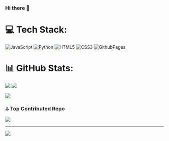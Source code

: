 ### Hi there 👋

<!--
**Samiiz/Samiiz** is a ✨ _special_ ✨ repository because its `README.md` (this file) appears on your GitHub profile.

Here are some ideas to get you started:

- 🔭 I’m currently working on ...
- 🌱 I’m currently learning ...
- 👯 I’m looking to collaborate on ...
- 🤔 I’m looking for help with ...
- 💬 Ask me about ...
- 📫 How to reach me: ...
- 😄 Pronouns: ...
- ⚡ Fun fact: ...
-->

# 💻 Tech Stack:
![JavaScript](https://img.shields.io/badge/javascript-%23323330.svg?style=for-the-badge&logo=javascript&logoColor=%23F7DF1E) ![Python](https://img.shields.io/badge/python-3670A0?style=for-the-badge&logo=python&logoColor=ffdd54) ![HTML5](https://img.shields.io/badge/html5-%23E34F26.svg?style=for-the-badge&logo=html5&logoColor=white) ![CSS3](https://img.shields.io/badge/css3-%231572B6.svg?style=for-the-badge&logo=css3&logoColor=white) ![GithubPages](https://img.shields.io/badge/github%20pages-121013?style=for-the-badge&logo=github&logoColor=white)

# 📊 GitHub Stats:
![](https://github-readme-stats.vercel.app/api?username=Samiiz&theme=city_light&hide_border=false&include_all_commits=false&count_private=true) ![](https://github-readme-stats.vercel.app/api/top-langs/?username=Samiiz&theme=city_light&hide_border=false&include_all_commits=false&count_private=true&layout=compact)<br/>

![](https://github-readme-streak-stats.herokuapp.com/?user=Samiiz&theme=city_light&hide_border=false)<br/>

### 🔝 Top Contributed Repo
![](https://github-contributor-stats.vercel.app/api?username=Samiiz&limit=5&theme=gruvbox&combine_all_yearly_contributions=true)



---
[![](https://visitcount.itsvg.in/api?id=Samiiz&icon=6&color=2)](https://visitcount.itsvg.in)

<!-- Proudly created with GPRM ( https://gprm.itsvg.in ) -->
